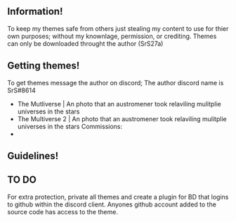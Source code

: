 ## Information!
To keep my themes safe from others just stealing my content to use for thier own purposes; without my knownlage, permission, or crediting.
Themes can only be downloaded throught the author (SrS27a)

## Getting themes!
To get themes message the author on discord; The author discord name is SrS#8614

- The Mutliverse | An photo that an austromener took relaviling mulitplie universes in the stars
- The Multiverse 2 | An photo that an austromener took relaviling mulitplie universes in the stars
Commissions:
-

## Guidelines!


## TO DO
For extra protection, private all themes and create a plugin for BD that logins to github within the discord client. Anyones github account added to the source code has access to the theme.
